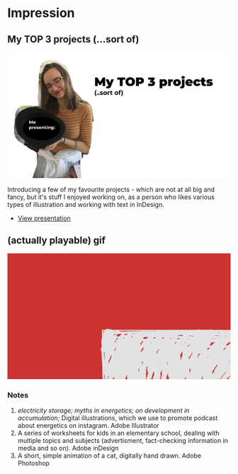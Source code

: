 # Impression

## My TOP 3 projects (...sort of)

![title slide](img/presentation-title-slide.png)

Introducing a few of my favourite projects - which are not at all big and fancy, but it's stuff I enjoyed working on, as a person who likes various types of illustration and working with text in InDesign.

- [View presentation](pdf/ajovt-impression.pdf)

## (actually playable) gif
![a gif with a cat falling of a platform, transforming into a fidget spinner](gif/meow.gif)

### Notes
1. *electricity storage; myths in energetics; on development in accumulation;* Digital illustrations, which we use to promote podcast about energetics on instagram. Adobe Illustrator 
2. A series of worksheets for kids in an elementary school, dealing with multiple topics and subjects (advertisment, fact-checking information in media and so on). Adobe inDesign
3. A short, simple animation of a cat, digitally hand drawn. Adobe Photoshop
